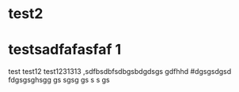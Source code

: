 # test2
# testsadfafasfaf 1
test
test12
test1231313
,sdfbsdbfsdbgsbdgdsgs
gdfhhd
#dgsgsdgsd
fdgsgsghsgg
gs
sgsg
gs
s
s
gs
